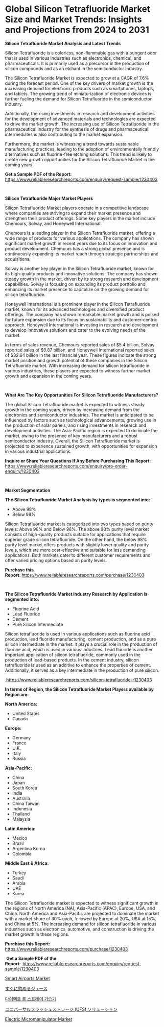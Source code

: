<p><h1>Global Silicon Tetrafluoride Market Size and Market Trends: Insights and Projections from 2024 to 2031</h1></p><p><strong>Silicon Tetrafluoride Market Analysis and Latest Trends</strong></p>
<p><p>Silicon Tetrafluoride is a colorless, non-flammable gas with a pungent odor that is used in various industries such as electronics, chemical, and pharmaceuticals. It is primarily used as a precursor in the production of silicon compounds and as an etchant in the semiconductor industry.</p><p>The Silicon Tetrafluoride Market is expected to grow at a CAGR of 7.6% during the forecast period. One of the key drivers of market growth is the increasing demand for electronic products such as smartphones, laptops, and tablets. The growing trend of miniaturization of electronic devices is further fueling the demand for Silicon Tetrafluoride in the semiconductor industry.</p><p>Additionally, the rising investments in research and development activities for the development of advanced materials and technologies are expected to drive the market growth. The increasing use of Silicon Tetrafluoride in the pharmaceutical industry for the synthesis of drugs and pharmaceutical intermediates is also contributing to the market expansion.</p><p>Furthermore, the market is witnessing a trend towards sustainable manufacturing practices, leading to the adoption of environmentally friendly alternatives such as fluorine-free etching solutions. This trend is likely to create new growth opportunities for the Silicon Tetrafluoride Market in the coming years.</p></p>
<p><strong>Get a Sample PDF of the Report:&nbsp;</strong> <a href="https://www.reliableresearchreports.com/enquiry/request-sample/1230403">https://www.reliableresearchreports.com/enquiry/request-sample/1230403</a></p>
<p>&nbsp;</p>
<p><strong>Silicon Tetrafluoride Major Market Players</strong></p>
<p><p>Silicon Tetrafluoride Market players operate in a competitive landscape where companies are striving to expand their market presence and strengthen their product offerings. Some key players in the market include Chemours, Solvay, and Honeywell International.</p><p>Chemours is a leading player in the Silicon Tetrafluoride market, offering a wide range of products for various applications. The company has shown significant market growth in recent years due to its focus on innovation and product development. Chemours has a strong global presence and is continuously expanding its market reach through strategic partnerships and acquisitions.</p><p>Solvay is another key player in the Silicon Tetrafluoride market, known for its high-quality products and innovative solutions. The company has shown steady growth in the market, driven by its strong research and development capabilities. Solvay is focusing on expanding its product portfolio and enhancing its market presence to capitalize on the growing demand for silicon tetrafluoride.</p><p>Honeywell International is a prominent player in the Silicon Tetrafluoride market, known for its advanced technologies and diversified product offerings. The company has shown remarkable market growth and is poised for future expansion due to its focus on sustainability and customer-centric approach. Honeywell International is investing in research and development to develop innovative solutions and cater to the evolving needs of the market.</p><p>In terms of sales revenue, Chemours reported sales of $5.4 billion, Solvay reported sales of $9.87 billion, and Honeywell International reported sales of $32.64 billion in the last financial year. These figures indicate the strong market position and growth potential of these companies in the Silicon Tetrafluoride market. With increasing demand for silicon tetrafluoride in various industries, these players are expected to witness further market growth and expansion in the coming years.</p></p>
<p>&nbsp;</p>
<p><strong>What Are The Key Opportunities For Silicon Tetrafluoride Manufacturers?</strong></p>
<p><p>The global Silicon Tetrafluoride market is expected to witness steady growth in the coming years, driven by increasing demand from the electronics and semiconductor industries. The market is anticipated to be influenced by factors such as technological advancements, growing use in the production of solar panels, and rising investments in research and development activities. The Asia-Pacific region is expected to dominate the market, owing to the presence of key manufacturers and a robust semiconductor industry. Overall, the Silicon Tetrafluoride market is projected to experience sustained growth, with opportunities for expansion in various industrial applications.</p></p>
<p><strong>Inquire or Share Your Questions If Any Before Purchasing This Report:</strong> <a href="https://www.reliableresearchreports.com/enquiry/pre-order-enquiry/1230403">https://www.reliableresearchreports.com/enquiry/pre-order-enquiry/1230403</a></p>
<p>&nbsp;</p>
<p><strong>Market Segmentation</strong></p>
<p><strong>The Silicon Tetrafluoride Market Analysis by types is segmented into:</strong></p>
<p><ul><li>Above 98%</li><li>Below 98%</li></ul></p>
<p><p>Silicon Tetrafluoride market is categorized into two types based on purity levels: Above 98% and Below 98%. The above 98% purity level market consists of high-quality products suitable for applications that require superior grade silicon tetrafluoride. On the other hand, the below 98% purity level market offers products with slightly lower quality and purity levels, which are more cost-effective and suitable for less demanding applications. Both markets cater to different customer requirements and offer varied pricing options based on purity levels.</p></p>
<p><strong>Purchase this Report:&nbsp;</strong><a href="https://www.reliableresearchreports.com/purchase/1230403">https://www.reliableresearchreports.com/purchase/1230403</a></p>
<p>&nbsp;</p>
<p><strong>The Silicon Tetrafluoride Market Industry Research by Application is segmented into:</strong></p>
<p><ul><li>Fluorine Acid</li><li>Lead Fluoride</li><li>Cement</li><li>Pure Silicon Intermediate</li></ul></p>
<p><p>Silicon tetrafluoride is used in various applications such as fluorine acid production, lead fluoride manufacturing, cement production, and as a pure silicon intermediate in the market. It plays a crucial role in the production of fluorine acid, which is used in various industries. Lead fluoride is another important application of silicon tetrafluoride, commonly used in the production of lead-based products. In the cement industry, silicon tetrafluoride is used as an additive to enhance the properties of cement. Additionally, it serves as a key intermediate in the production of pure silicon.</p></p>
<p><a href="https://www.reliableresearchreports.com/silicon-tetrafluoride-r1230403">&nbsp;https://www.reliableresearchreports.com/silicon-tetrafluoride-r1230403</a></p>
<p><strong>In terms of Region, the Silicon Tetrafluoride Market Players available by Region are:</strong></p>
<p>
    <p> <strong> North America: </strong>
        <ul>
            <li>United States</li>
            <li>Canada</li>
        </ul>
        </p> 
    <p> <strong> Europe: </strong>
        <ul>
            <li>Germany</li>
            <li>France</li>
            <li>U.K.</li>
            <li>Italy</li>
            <li>Russia</li>
        </ul>
        </p> 
    <p> <strong> Asia-Pacific: </strong>
        <ul>
            <li>China</li>
            <li>Japan</li>
            <li>South Korea</li>
            <li>India</li>
            <li>Australia</li>
            <li>China Taiwan</li>
            <li>Indonesia</li>
            <li>Thailand</li>
            <li>Malaysia</li>
        </ul>
        </p> 
    <p> <strong> Latin America: </strong>
        <ul>
            <li>Mexico</li>
            <li>Brazil</li>
            <li>Argentina Korea</li>
            <li>Colombia</li>
        </ul>
        </p> 
    <p> <strong> Middle East & Africa: </strong>
        <ul>
            <li>Turkey</li>
            <li>Saudi</li>
            <li>Arabia</li>
            <li>UAE</li>
            <li>Korea</li>
        </ul>
    </p>
    </p>
<p><p>The Silicon Tetrafluoride market is expected to witness significant growth in the regions of North America (NA), Asia-Pacific (APAC), Europe, USA, and China. North America and Asia-Pacific are projected to dominate the market with a market share of 30% each, followed by Europe at 20%, USA at 15%, and China at 5%. The increasing demand for silicon tetrafluoride in various industries such as electronics, automotive, and construction is driving the market growth in these regions.</p></p>
<p><strong>Purchase this Report: </strong><a href="https://www.reliableresearchreports.com/purchase/1230403">https://www.reliableresearchreports.com/purchase/1230403</a></p>
<p>&nbsp;<strong>Get a Sample PDF of the Report:&nbsp;&nbsp;</strong><a href="https://www.reliableresearchreports.com/enquiry/request-sample/1230403">https://www.reliableresearchreports.com/enquiry/request-sample/1230403</a></p>
<p><strong></strong></p>
<p><p><a href="https://github.com/LiamDavis60/Market-Research-Report-List-1/blob/main/smart-airports-market.md">Smart Airports Market</a></p><p><a href="https://github.com/laurenreichert/Market-Research-Report-List-2/blob/main/805535690294.md">すぐに飲めるジュース</a></p><p><a href="https://github.com/tasfiyaj85/Market-Research-Report-List-1/blob/main/3981207129105.md">다이렉트 룸 스프레이 가습기</a></p><p><a href="https://github.com/RodHoppe07/Market-Research-Report-List-2/blob/main/384992190295.md">ユニバーサルフラッシュストレージ (UFS) ソリューション</a></p><p><a href="https://issuu.com/reportprime-2/docs/electric-micromanipulator-market-size-2030.pptx">Electric Micromanipulator Market</a></p></p>